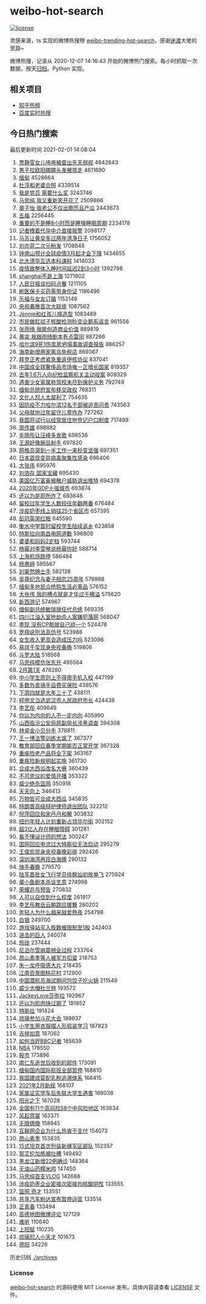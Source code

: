 # weibo-hot-search

[![license](https://img.shields.io/github/license/Arrackisarookie/weibo-hot-search)](https://github.com/Arrackisarookie/weibo-hot-search/blob/master/LICENSE)

灵感来源，ts 实现的微博热搜榜 [weibo-trending-hot-search](https://github.com/justjavac/weibo-trending-hot-search)，感谢[迷渡](https://github.com/justjavac)大佬的思路~

微博热搜，记录从 2020-12-07 14:16:43 开始的微博热门搜索。每小时抓取一次数据，按天[归档](./archives)。Python 实现。

## 相关项目
+ [知乎热榜](https://github.com/Arrackisarookie/zhihu-top-search)
+ [百度实时热搜](https://github.com/Arrackisarookie/baidu-hot-search)

## 今日热门搜索

<!-- Rank Begin -->

最后更新时间 2021-02-01 14:08:04

1. [贾静雯女儿咘咘被查出先天弱视](https://s.weibo.com/weibo?q=%23%E8%B4%BE%E9%9D%99%E9%9B%AF%E5%A5%B3%E5%84%BF%E5%92%98%E5%92%98%E8%A2%AB%E6%9F%A5%E5%87%BA%E5%85%88%E5%A4%A9%E5%BC%B1%E8%A7%86%23&Refer=top) 4942843
1. [男子拉欧阳娜娜头发被带走](https://s.weibo.com/weibo?q=%23%E7%94%B7%E5%AD%90%E6%8B%89%E6%AC%A7%E9%98%B3%E5%A8%9C%E5%A8%9C%E5%A4%B4%E5%8F%91%E8%A2%AB%E5%B8%A6%E8%B5%B0%23&Refer=top) 4611690
1. [缅甸](https://s.weibo.com/weibo?q=%E7%BC%85%E7%94%B8&Refer=top) 4528664
1. [杜淳和老婆合照](https://s.weibo.com/weibo?q=%23%E6%9D%9C%E6%B7%B3%E5%92%8C%E8%80%81%E5%A9%86%E5%90%88%E7%85%A7%23&Refer=top) 4339514
1. [我是党员 需要什么奖](https://s.weibo.com/weibo?q=%E6%88%91%E6%98%AF%E5%85%9A%E5%91%98%20%E9%9C%80%E8%A6%81%E4%BB%80%E4%B9%88%E5%A5%96&Refer=top) 3243746
1. [马思纯 我又重新笑开花了](https://s.weibo.com/weibo?q=%E9%A9%AC%E6%80%9D%E7%BA%AF%20%E6%88%91%E5%8F%88%E9%87%8D%E6%96%B0%E7%AC%91%E5%BC%80%E8%8A%B1%E4%BA%86&Refer=top) 2509866
1. [章子怡 我老公不仅出歌而且产瓜](https://s.weibo.com/weibo?q=%E7%AB%A0%E5%AD%90%E6%80%A1%20%E6%88%91%E8%80%81%E5%85%AC%E4%B8%8D%E4%BB%85%E5%87%BA%E6%AD%8C%E8%80%8C%E4%B8%94%E4%BA%A7%E7%93%9C&Refer=top) 2443673
1. [五福](https://s.weibo.com/weibo?q=%E4%BA%94%E7%A6%8F&Refer=top) 2256445
1. [重要的不是睡8小时而是睡够睡眠周期](https://s.weibo.com/weibo?q=%23%E9%87%8D%E8%A6%81%E7%9A%84%E4%B8%8D%E6%98%AF%E7%9D%A18%E5%B0%8F%E6%97%B6%E8%80%8C%E6%98%AF%E7%9D%A1%E5%A4%9F%E7%9D%A1%E7%9C%A0%E5%91%A8%E6%9C%9F%23&Refer=top) 2234178
1. [记者拽着代孕中介直接报警](https://s.weibo.com/weibo?q=%E8%AE%B0%E8%80%85%E6%8B%BD%E7%9D%80%E4%BB%A3%E5%AD%95%E4%B8%AD%E4%BB%8B%E7%9B%B4%E6%8E%A5%E6%8A%A5%E8%AD%A6&Refer=top) 2098177
1. [马苏让黄奕多过两年清净日子](https://s.weibo.com/weibo?q=%23%E9%A9%AC%E8%8B%8F%E8%AE%A9%E9%BB%84%E5%A5%95%E5%A4%9A%E8%BF%87%E4%B8%A4%E5%B9%B4%E6%B8%85%E5%87%80%E6%97%A5%E5%AD%90%23&Refer=top) 1756052
1. [刘亦菲二次元粉发](https://s.weibo.com/weibo?q=%E5%88%98%E4%BA%A6%E8%8F%B2%E4%BA%8C%E6%AC%A1%E5%85%83%E7%B2%89%E5%8F%91&Refer=top) 1708648
1. [钟南山预计全球疫情3月起才会下降](https://s.weibo.com/weibo?q=%23%E9%92%9F%E5%8D%97%E5%B1%B1%E9%A2%84%E8%AE%A1%E5%85%A8%E7%90%83%E7%96%AB%E6%83%853%E6%9C%88%E8%B5%B7%E6%89%8D%E4%BC%9A%E4%B8%8B%E9%99%8D%23&Refer=top) 1434655
1. [北大清华互选本科课程](https://s.weibo.com/weibo?q=%23%E5%8C%97%E5%A4%A7%E6%B8%85%E5%8D%8E%E4%BA%92%E9%80%89%E6%9C%AC%E7%A7%91%E8%AF%BE%E7%A8%8B%23&Refer=top) 1414033
1. [疫情致整体入睡时间延迟2到3小时](https://s.weibo.com/weibo?q=%23%E7%96%AB%E6%83%85%E8%87%B4%E6%95%B4%E4%BD%93%E5%85%A5%E7%9D%A1%E6%97%B6%E9%97%B4%E5%BB%B6%E8%BF%9F2%E5%88%B03%E5%B0%8F%E6%97%B6%23&Refer=top) 1392798
1. [shanghai不是上海](https://s.weibo.com/weibo?q=%23shanghai%E4%B8%8D%E6%98%AF%E4%B8%8A%E6%B5%B7%23&Refer=top) 1271802
1. [人民日报谈扫码点餐](https://s.weibo.com/weibo?q=%23%E4%BA%BA%E6%B0%91%E6%97%A5%E6%8A%A5%E8%B0%88%E6%89%AB%E7%A0%81%E7%82%B9%E9%A4%90%23&Refer=top) 1211105
1. [刷医保卡买药需带身份证](https://s.weibo.com/weibo?q=%E5%88%B7%E5%8C%BB%E4%BF%9D%E5%8D%A1%E4%B9%B0%E8%8D%AF%E9%9C%80%E5%B8%A6%E8%BA%AB%E4%BB%BD%E8%AF%81&Refer=top) 1196496
1. [乐福与女友订婚](https://s.weibo.com/weibo?q=%E4%B9%90%E7%A6%8F%E4%B8%8E%E5%A5%B3%E5%8F%8B%E8%AE%A2%E5%A9%9A&Refer=top) 1152149
1. [央视春晚首次大联排](https://s.weibo.com/weibo?q=%E5%A4%AE%E8%A7%86%E6%98%A5%E6%99%9A%E9%A6%96%E6%AC%A1%E5%A4%A7%E8%81%94%E6%8E%92&Refer=top) 1087562
1. [Jennie和红孩儿撞造型](https://s.weibo.com/weibo?q=%23Jennie%E5%92%8C%E7%BA%A2%E5%AD%A9%E5%84%BF%E6%92%9E%E9%80%A0%E5%9E%8B%23&Refer=top) 1083489
1. [市民做肛拭子核酸检测秒变企鹅系谣言](https://s.weibo.com/weibo?q=%23%E5%B8%82%E6%B0%91%E5%81%9A%E8%82%9B%E6%8B%AD%E5%AD%90%E6%A0%B8%E9%85%B8%E6%A3%80%E6%B5%8B%E7%A7%92%E5%8F%98%E4%BC%81%E9%B9%85%E7%B3%BB%E8%B0%A3%E8%A8%80%23&Refer=top) 961556
1. [张雨绮 我能创造商业价值](https://s.weibo.com/weibo?q=%E5%BC%A0%E9%9B%A8%E7%BB%AE%20%E6%88%91%E8%83%BD%E5%88%9B%E9%80%A0%E5%95%86%E4%B8%9A%E4%BB%B7%E5%80%BC&Refer=top) 889819
1. [黄奕 我跟雨绮剧本有点雷同](https://s.weibo.com/weibo?q=%E9%BB%84%E5%A5%95%20%E6%88%91%E8%B7%9F%E9%9B%A8%E7%BB%AE%E5%89%A7%E6%9C%AC%E6%9C%89%E7%82%B9%E9%9B%B7%E5%90%8C&Refer=top) 887266
1. [哈尔滨9死1伤库房坍塌事故调查报告](https://s.weibo.com/weibo?q=%E5%93%88%E5%B0%94%E6%BB%A89%E6%AD%BB1%E4%BC%A4%E5%BA%93%E6%88%BF%E5%9D%8D%E5%A1%8C%E4%BA%8B%E6%95%85%E8%B0%83%E6%9F%A5%E6%8A%A5%E5%91%8A&Refer=top) 886257
1. [海南新增两家离岛免税店](https://s.weibo.com/weibo?q=%23%E6%B5%B7%E5%8D%97%E6%96%B0%E5%A2%9E%E4%B8%A4%E5%AE%B6%E7%A6%BB%E5%B2%9B%E5%85%8D%E7%A8%8E%E5%BA%97%23&Refer=top) 869367
1. [拜登正考虑紧急重返伊核协议](https://s.weibo.com/weibo?q=%E6%8B%9C%E7%99%BB%E6%AD%A3%E8%80%83%E8%99%91%E7%B4%A7%E6%80%A5%E9%87%8D%E8%BF%94%E4%BC%8A%E6%A0%B8%E5%8D%8F%E8%AE%AE&Refer=top) 837041
1. [中国成全球奢侈品市场唯一正增长国家](https://s.weibo.com/weibo?q=%23%E4%B8%AD%E5%9B%BD%E6%88%90%E5%85%A8%E7%90%83%E5%A5%A2%E4%BE%88%E5%93%81%E5%B8%82%E5%9C%BA%E5%94%AF%E4%B8%80%E6%AD%A3%E5%A2%9E%E9%95%BF%E5%9B%BD%E5%AE%B6%23&Refer=top) 819357
1. [去年1.6万人向纪检监察机关主动投案](https://s.weibo.com/weibo?q=%E5%8E%BB%E5%B9%B41.6%E4%B8%87%E4%BA%BA%E5%90%91%E7%BA%AA%E6%A3%80%E7%9B%91%E5%AF%9F%E6%9C%BA%E5%85%B3%E4%B8%BB%E5%8A%A8%E6%8A%95%E6%A1%88&Refer=top) 809329
1. [遇害少女家属称驾校未尽到保护义务](https://s.weibo.com/weibo?q=%23%E9%81%87%E5%AE%B3%E5%B0%91%E5%A5%B3%E5%AE%B6%E5%B1%9E%E7%A7%B0%E9%A9%BE%E6%A0%A1%E6%9C%AA%E5%B0%BD%E5%88%B0%E4%BF%9D%E6%8A%A4%E4%B9%89%E5%8A%A1%23&Refer=top) 792749
1. [缅甸总统府宣布移交政权](https://s.weibo.com/weibo?q=%23%E7%BC%85%E7%94%B8%E6%80%BB%E7%BB%9F%E5%BA%9C%E5%AE%A3%E5%B8%83%E7%A7%BB%E4%BA%A4%E6%94%BF%E6%9D%83%23&Refer=top) 768311
1. [文化人怼人太犀利了](https://s.weibo.com/weibo?q=%23%E6%96%87%E5%8C%96%E4%BA%BA%E6%80%BC%E4%BA%BA%E5%A4%AA%E7%8A%80%E5%88%A9%E4%BA%86%23&Refer=top) 754635
1. [因防疫不力哈尔滨12名干部被追责问责](https://s.weibo.com/weibo?q=%23%E5%9B%A0%E9%98%B2%E7%96%AB%E4%B8%8D%E5%8A%9B%E5%93%88%E5%B0%94%E6%BB%A812%E5%90%8D%E5%B9%B2%E9%83%A8%E8%A2%AB%E8%BF%BD%E8%B4%A3%E9%97%AE%E8%B4%A3%23&Refer=top) 743563
1. [父母就地过年留守儿童咋办](https://s.weibo.com/weibo?q=%E7%88%B6%E6%AF%8D%E5%B0%B1%E5%9C%B0%E8%BF%87%E5%B9%B4%E7%95%99%E5%AE%88%E5%84%BF%E7%AB%A5%E5%92%8B%E5%8A%9E&Refer=top) 727262
1. [我国将试行以经常居住地登记户口制度](https://s.weibo.com/weibo?q=%23%E6%88%91%E5%9B%BD%E5%B0%86%E8%AF%95%E8%A1%8C%E4%BB%A5%E7%BB%8F%E5%B8%B8%E5%B1%85%E4%BD%8F%E5%9C%B0%E7%99%BB%E8%AE%B0%E6%88%B7%E5%8F%A3%E5%88%B6%E5%BA%A6%23&Refer=top) 717499
1. [周传雄](https://s.weibo.com/weibo?q=%E5%91%A8%E4%BC%A0%E9%9B%84&Refer=top) 698882
1. [毛晓彤让汪峰多发歌](https://s.weibo.com/weibo?q=%23%E6%AF%9B%E6%99%93%E5%BD%A4%E8%AE%A9%E6%B1%AA%E5%B3%B0%E5%A4%9A%E5%8F%91%E6%AD%8C%23&Refer=top) 698536
1. [王源好像豌豆射手](https://s.weibo.com/weibo?q=%23%E7%8E%8B%E6%BA%90%E5%A5%BD%E5%83%8F%E8%B1%8C%E8%B1%86%E5%B0%84%E6%89%8B%23&Refer=top) 697820
1. [网格员哭到一半工作一来秒变坚强](https://s.weibo.com/weibo?q=%23%E7%BD%91%E6%A0%BC%E5%91%98%E5%93%AD%E5%88%B0%E4%B8%80%E5%8D%8A%E5%B7%A5%E4%BD%9C%E4%B8%80%E6%9D%A5%E7%A7%92%E5%8F%98%E5%9D%9A%E5%BC%BA%23&Refer=top) 697351
1. [日本首现变异病毒聚集性感染](https://s.weibo.com/weibo?q=%E6%97%A5%E6%9C%AC%E9%A6%96%E7%8E%B0%E5%8F%98%E5%BC%82%E7%97%85%E6%AF%92%E8%81%9A%E9%9B%86%E6%80%A7%E6%84%9F%E6%9F%93&Refer=top) 696406
1. [大张伟](https://s.weibo.com/weibo?q=%E5%A4%A7%E5%BC%A0%E4%BC%9F&Refer=top) 695976
1. [刘浩存 国家宝藏](https://s.weibo.com/weibo?q=%E5%88%98%E6%B5%A9%E5%AD%98%20%E5%9B%BD%E5%AE%B6%E5%AE%9D%E8%97%8F&Refer=top) 695430
1. [美国亿万富豪被散户威胁退出推特](https://s.weibo.com/weibo?q=%E7%BE%8E%E5%9B%BD%E4%BA%BF%E4%B8%87%E5%AF%8C%E8%B1%AA%E8%A2%AB%E6%95%A3%E6%88%B7%E5%A8%81%E8%83%81%E9%80%80%E5%87%BA%E6%8E%A8%E7%89%B9&Refer=top) 694378
1. [2020年GDP十强城市](https://s.weibo.com/weibo?q=%232020%E5%B9%B4GDP%E5%8D%81%E5%BC%BA%E5%9F%8E%E5%B8%82%23&Refer=top) 693874
1. [还以为是厕所炸了](https://s.weibo.com/weibo?q=%23%E8%BF%98%E4%BB%A5%E4%B8%BA%E6%98%AF%E5%8E%95%E6%89%80%E7%82%B8%E4%BA%86%23&Refer=top) 693646
1. [留校过年学生人数较往年翻两番](https://s.weibo.com/weibo?q=%E7%95%99%E6%A0%A1%E8%BF%87%E5%B9%B4%E5%AD%A6%E7%94%9F%E4%BA%BA%E6%95%B0%E8%BE%83%E5%BE%80%E5%B9%B4%E7%BF%BB%E4%B8%A4%E7%95%AA&Refer=top) 676484
1. [涉疫奶枣线上销往25个省区市](https://s.weibo.com/weibo?q=%23%E6%B6%89%E7%96%AB%E5%A5%B6%E6%9E%A3%E7%BA%BF%E4%B8%8A%E9%94%80%E5%BE%8025%E4%B8%AA%E7%9C%81%E5%8C%BA%E5%B8%82%23&Refer=top) 657395
1. [彭冠英哭红眼](https://s.weibo.com/weibo?q=%23%E5%BD%AD%E5%86%A0%E8%8B%B1%E5%93%AD%E7%BA%A2%E7%9C%BC%23&Refer=top) 645590
1. [衡水中学暂时留校学生陆续返乡](https://s.weibo.com/weibo?q=%23%E8%A1%A1%E6%B0%B4%E4%B8%AD%E5%AD%A6%E6%9A%82%E6%97%B6%E7%95%99%E6%A0%A1%E5%AD%A6%E7%94%9F%E9%99%86%E7%BB%AD%E8%BF%94%E4%B9%A1%23&Refer=top) 623858
1. [特斯拉向南昌电网道歉](https://s.weibo.com/weibo?q=%23%E7%89%B9%E6%96%AF%E6%8B%89%E5%90%91%E5%8D%97%E6%98%8C%E7%94%B5%E7%BD%91%E9%81%93%E6%AD%89%23&Refer=top) 596808
1. [婆婆和妈妈2定档](https://s.weibo.com/weibo?q=%23%E5%A9%86%E5%A9%86%E5%92%8C%E5%A6%88%E5%A6%882%E5%AE%9A%E6%A1%A3%23&Refer=top) 593744
1. [杨幂对李雪琴说杨幂你好](https://s.weibo.com/weibo?q=%23%E6%9D%A8%E5%B9%82%E5%AF%B9%E6%9D%8E%E9%9B%AA%E7%90%B4%E8%AF%B4%E6%9D%A8%E5%B9%82%E4%BD%A0%E5%A5%BD%23&Refer=top) 588714
1. [上海机场跌停](https://s.weibo.com/weibo?q=%E4%B8%8A%E6%B5%B7%E6%9C%BA%E5%9C%BA%E8%B7%8C%E5%81%9C&Refer=top) 586484
1. [杨惠婷](https://s.weibo.com/weibo?q=%E6%9D%A8%E6%83%A0%E5%A9%B7&Refer=top) 585567
1. [刘昊然绅士手](https://s.weibo.com/weibo?q=%E5%88%98%E6%98%8A%E7%84%B6%E7%BB%85%E5%A3%AB%E6%89%8B&Refer=top) 582128
1. [吴尊纪念与妻子相恋25周年](https://s.weibo.com/weibo?q=%E5%90%B4%E5%B0%8A%E7%BA%AA%E5%BF%B5%E4%B8%8E%E5%A6%BB%E5%AD%90%E7%9B%B8%E6%81%8B25%E5%91%A8%E5%B9%B4&Refer=top) 578988
1. [缅甸多地民众抢购生活必需品](https://s.weibo.com/weibo?q=%E7%BC%85%E7%94%B8%E5%A4%9A%E5%9C%B0%E6%B0%91%E4%BC%97%E6%8A%A2%E8%B4%AD%E7%94%9F%E6%B4%BB%E5%BF%85%E9%9C%80%E5%93%81&Refer=top) 576152
1. [大张伟 我的槽点就是才华过于横溢](https://s.weibo.com/weibo?q=%E5%A4%A7%E5%BC%A0%E4%BC%9F%20%E6%88%91%E7%9A%84%E6%A7%BD%E7%82%B9%E5%B0%B1%E6%98%AF%E6%89%8D%E5%8D%8E%E8%BF%87%E4%BA%8E%E6%A8%AA%E6%BA%A2&Refer=top) 575620
1. [新西游记](https://s.weibo.com/weibo?q=%E6%96%B0%E8%A5%BF%E6%B8%B8%E8%AE%B0&Refer=top) 574967
1. [缅甸副总统敏瑞就任代总统](https://s.weibo.com/weibo?q=%E7%BC%85%E7%94%B8%E5%89%AF%E6%80%BB%E7%BB%9F%E6%95%8F%E7%91%9E%E5%B0%B1%E4%BB%BB%E4%BB%A3%E6%80%BB%E7%BB%9F&Refer=top) 569335
1. [四川江油入室抢劫杀人案嫌犯落网](https://s.weibo.com/weibo?q=%E5%9B%9B%E5%B7%9D%E6%B1%9F%E6%B2%B9%E5%85%A5%E5%AE%A4%E6%8A%A2%E5%8A%AB%E6%9D%80%E4%BA%BA%E6%A1%88%E5%AB%8C%E7%8A%AF%E8%90%BD%E7%BD%91&Refer=top) 568047
1. [李现 没有CP那就自己组一个](https://s.weibo.com/weibo?q=%E6%9D%8E%E7%8E%B0%20%E6%B2%A1%E6%9C%89CP%E9%82%A3%E5%B0%B1%E8%87%AA%E5%B7%B1%E7%BB%84%E4%B8%80%E4%B8%AA&Refer=top) 524478
1. [罗翔说刑法高仿号](https://s.weibo.com/weibo?q=%E7%BD%97%E7%BF%94%E8%AF%B4%E5%88%91%E6%B3%95%E9%AB%98%E4%BB%BF%E5%8F%B7&Refer=top) 523988
1. [女生收入更高会造成压力吗](https://s.weibo.com/weibo?q=%23%E5%A5%B3%E7%94%9F%E6%94%B6%E5%85%A5%E6%9B%B4%E9%AB%98%E4%BC%9A%E9%80%A0%E6%88%90%E5%8E%8B%E5%8A%9B%E5%90%97%23&Refer=top) 523096
1. [易烊千玺现身央视春晚](https://s.weibo.com/weibo?q=%23%E6%98%93%E7%83%8A%E5%8D%83%E7%8E%BA%E7%8E%B0%E8%BA%AB%E5%A4%AE%E8%A7%86%E6%98%A5%E6%99%9A%23&Refer=top) 519806
1. [斗罗大陆](https://s.weibo.com/weibo?q=%E6%96%97%E7%BD%97%E5%A4%A7%E9%99%86&Refer=top) 518568
1. [马思纯模仿张东升](https://s.weibo.com/weibo?q=%23%E9%A9%AC%E6%80%9D%E7%BA%AF%E6%A8%A1%E4%BB%BF%E5%BC%A0%E4%B8%9C%E5%8D%87%23&Refer=top) 495564
1. [2月第1天](https://s.weibo.com/weibo?q=%232%E6%9C%88%E7%AC%AC1%E5%A4%A9%23&Refer=top) 478280
1. [中小学生原则上不得带手机入校](https://s.weibo.com/weibo?q=%23%E4%B8%AD%E5%B0%8F%E5%AD%A6%E7%94%9F%E5%8E%9F%E5%88%99%E4%B8%8A%E4%B8%8D%E5%BE%97%E5%B8%A6%E6%89%8B%E6%9C%BA%E5%85%A5%E6%A0%A1%23&Refer=top) 447199
1. [多数外卖骑手自费买保险](https://s.weibo.com/weibo?q=%23%E5%A4%9A%E6%95%B0%E5%A4%96%E5%8D%96%E9%AA%91%E6%89%8B%E8%87%AA%E8%B4%B9%E4%B9%B0%E4%BF%9D%E9%99%A9%23&Refer=top) 438576
1. [下周四就是大年三十了](https://s.weibo.com/weibo?q=%23%E4%B8%8B%E5%91%A8%E5%9B%9B%E5%B0%B1%E6%98%AF%E5%A4%A7%E5%B9%B4%E4%B8%89%E5%8D%81%E4%BA%86%23&Refer=top) 438111
1. [程用文当选武汉市人民政府市长](https://s.weibo.com/weibo?q=%E7%A8%8B%E7%94%A8%E6%96%87%E5%BD%93%E9%80%89%E6%AD%A6%E6%B1%89%E5%B8%82%E4%BA%BA%E6%B0%91%E6%94%BF%E5%BA%9C%E5%B8%82%E9%95%BF&Refer=top) 424438
1. [李艺彤](https://s.weibo.com/weibo?q=%E6%9D%8E%E8%89%BA%E5%BD%A4&Refer=top) 409649
1. [你以为内向的人不一定内向](https://s.weibo.com/weibo?q=%23%E4%BD%A0%E4%BB%A5%E4%B8%BA%E5%86%85%E5%90%91%E7%9A%84%E4%BA%BA%E4%B8%8D%E4%B8%80%E5%AE%9A%E5%86%85%E5%90%91%23&Refer=top) 405990
1. [山西临汾公安局原副局长涉黑调查](https://s.weibo.com/weibo?q=%23%E5%B1%B1%E8%A5%BF%E4%B8%B4%E6%B1%BE%E5%85%AC%E5%AE%89%E5%B1%80%E5%8E%9F%E5%89%AF%E5%B1%80%E9%95%BF%E6%B6%89%E9%BB%91%E8%B0%83%E6%9F%A5%23&Refer=top) 394308
1. [林睿金小贝分手](https://s.weibo.com/weibo?q=%23%E6%9E%97%E7%9D%BF%E9%87%91%E5%B0%8F%E8%B4%9D%E5%88%86%E6%89%8B%23&Refer=top) 378811
1. [王一博法警训练太飒了](https://s.weibo.com/weibo?q=%23%E7%8E%8B%E4%B8%80%E5%8D%9A%E6%B3%95%E8%AD%A6%E8%AE%AD%E7%BB%83%E5%A4%AA%E9%A3%92%E4%BA%86%23&Refer=top) 367377
1. [教育部回应春季学期能否正常开学](https://s.weibo.com/weibo?q=%23%E6%95%99%E8%82%B2%E9%83%A8%E5%9B%9E%E5%BA%94%E6%98%A5%E5%AD%A3%E5%AD%A6%E6%9C%9F%E8%83%BD%E5%90%A6%E6%AD%A3%E5%B8%B8%E5%BC%80%E5%AD%A6%23&Refer=top) 367328
1. [重疾险老产品将全下架](https://s.weibo.com/weibo?q=%23%E9%87%8D%E7%96%BE%E9%99%A9%E8%80%81%E4%BA%A7%E5%93%81%E5%B0%86%E5%85%A8%E4%B8%8B%E6%9E%B6%23&Refer=top) 363167
1. [重疾险新规明起实施](https://s.weibo.com/weibo?q=%23%E9%87%8D%E7%96%BE%E9%99%A9%E6%96%B0%E8%A7%84%E6%98%8E%E8%B5%B7%E5%AE%9E%E6%96%BD%23&Refer=top) 361730
1. [合成大西瓜改名大赛](https://s.weibo.com/weibo?q=%23%E5%90%88%E6%88%90%E5%A4%A7%E8%A5%BF%E7%93%9C%E6%94%B9%E5%90%8D%E5%A4%A7%E8%B5%9B%23&Refer=top) 360439
1. [不可思议的爱情开播](https://s.weibo.com/weibo?q=%23%E4%B8%8D%E5%8F%AF%E6%80%9D%E8%AE%AE%E7%9A%84%E7%88%B1%E6%83%85%E5%BC%80%E6%92%AD%23&Refer=top) 353322
1. [威少绝杀篮网](https://s.weibo.com/weibo?q=%23%E5%A8%81%E5%B0%91%E7%BB%9D%E6%9D%80%E7%AF%AE%E7%BD%91%23&Refer=top) 350918
1. [天天向上](https://s.weibo.com/weibo?q=%E5%A4%A9%E5%A4%A9%E5%90%91%E4%B8%8A&Refer=top) 346413
1. [万物皆可合成大西瓜](https://s.weibo.com/weibo?q=%23%E4%B8%87%E7%89%A9%E7%9A%86%E5%8F%AF%E5%90%88%E6%88%90%E5%A4%A7%E8%A5%BF%E7%93%9C%23&Refer=top) 345835
1. [特朗普高级辩护律师退出团队](https://s.weibo.com/weibo?q=%E7%89%B9%E6%9C%97%E6%99%AE%E9%AB%98%E7%BA%A7%E8%BE%A9%E6%8A%A4%E5%BE%8B%E5%B8%88%E9%80%80%E5%87%BA%E5%9B%A2%E9%98%9F&Refer=top) 322212
1. [倪萍回应和宋丹丹和解](https://s.weibo.com/weibo?q=%23%E5%80%AA%E8%90%8D%E5%9B%9E%E5%BA%94%E5%92%8C%E5%AE%8B%E4%B8%B9%E4%B8%B9%E5%92%8C%E8%A7%A3%23&Refer=top) 303832
1. [纽约年轻人计划重新占领华尔街](https://s.weibo.com/weibo?q=%E7%BA%BD%E7%BA%A6%E5%B9%B4%E8%BD%BB%E4%BA%BA%E8%AE%A1%E5%88%92%E9%87%8D%E6%96%B0%E5%8D%A0%E9%A2%86%E5%8D%8E%E5%B0%94%E8%A1%97&Refer=top) 302152
1. [超3亿人存在睡眠障碍](https://s.weibo.com/weibo?q=%23%E8%B6%853%E4%BA%BF%E4%BA%BA%E5%AD%98%E5%9C%A8%E7%9D%A1%E7%9C%A0%E9%9A%9C%E7%A2%8D%23&Refer=top) 301281
1. [看不懂设计师的想法](https://s.weibo.com/weibo?q=%23%E7%9C%8B%E4%B8%8D%E6%87%82%E8%AE%BE%E8%AE%A1%E5%B8%88%E7%9A%84%E6%83%B3%E6%B3%95%23&Refer=top) 300247
1. [国网回应电流过大特斯拉无法启动](https://s.weibo.com/weibo?q=%23%E5%9B%BD%E7%BD%91%E5%9B%9E%E5%BA%94%E7%94%B5%E6%B5%81%E8%BF%87%E5%A4%A7%E7%89%B9%E6%96%AF%E6%8B%89%E6%97%A0%E6%B3%95%E5%90%AF%E5%8A%A8%23&Refer=top) 295279
1. [王俊凯现身央视春晚彩排](https://s.weibo.com/weibo?q=%23%E7%8E%8B%E4%BF%8A%E5%87%AF%E7%8E%B0%E8%BA%AB%E5%A4%AE%E8%A7%86%E6%98%A5%E6%99%9A%E5%BD%A9%E6%8E%92%23&Refer=top) 292426
1. [深圳海湾再现白海豚](https://s.weibo.com/weibo?q=%E6%B7%B1%E5%9C%B3%E6%B5%B7%E6%B9%BE%E5%86%8D%E7%8E%B0%E7%99%BD%E6%B5%B7%E8%B1%9A&Refer=top) 290132
1. [快手春晚](https://s.weibo.com/weibo?q=%E5%BF%AB%E6%89%8B%E6%98%A5%E6%99%9A&Refer=top) 279570
1. [陆军首批女飞行学员徐枫灿初放单飞](https://s.weibo.com/weibo?q=%E9%99%86%E5%86%9B%E9%A6%96%E6%89%B9%E5%A5%B3%E9%A3%9E%E8%A1%8C%E5%AD%A6%E5%91%98%E5%BE%90%E6%9E%AB%E7%81%BF%E5%88%9D%E6%94%BE%E5%8D%95%E9%A3%9E&Refer=top) 275924
1. [章小鱼剧本杀谈生意](https://s.weibo.com/weibo?q=%23%E7%AB%A0%E5%B0%8F%E9%B1%BC%E5%89%A7%E6%9C%AC%E6%9D%80%E8%B0%88%E7%94%9F%E6%84%8F%23&Refer=top) 274998
1. [荣耀乒乓预告](https://s.weibo.com/weibo?q=%23%E8%8D%A3%E8%80%80%E4%B9%92%E4%B9%93%E9%A2%84%E5%91%8A%23&Refer=top) 270832
1. [人可以自信到什么程度](https://s.weibo.com/weibo?q=%23%E4%BA%BA%E5%8F%AF%E4%BB%A5%E8%87%AA%E4%BF%A1%E5%88%B0%E4%BB%80%E4%B9%88%E7%A8%8B%E5%BA%A6%23&Refer=top) 261917
1. [李艺彤教岳云鹏跳应援舞](https://s.weibo.com/weibo?q=%23%E6%9D%8E%E8%89%BA%E5%BD%A4%E6%95%99%E5%B2%B3%E4%BA%91%E9%B9%8F%E8%B7%B3%E5%BA%94%E6%8F%B4%E8%88%9E%23&Refer=top) 260202
1. [年轻人为什么越来越爱熬夜](https://s.weibo.com/weibo?q=%23%E5%B9%B4%E8%BD%BB%E4%BA%BA%E4%B8%BA%E4%BB%80%E4%B9%88%E8%B6%8A%E6%9D%A5%E8%B6%8A%E7%88%B1%E7%86%AC%E5%A4%9C%23&Refer=top) 254798
1. [白银](https://s.weibo.com/weibo?q=%E7%99%BD%E9%93%B6&Refer=top) 249700
1. [游戏驿站买入股数被限制至1股](https://s.weibo.com/weibo?q=%E6%B8%B8%E6%88%8F%E9%A9%BF%E7%AB%99%E4%B9%B0%E5%85%A5%E8%82%A1%E6%95%B0%E8%A2%AB%E9%99%90%E5%88%B6%E8%87%B31%E8%82%A1&Refer=top) 242403
1. [进击的巨人](https://s.weibo.com/weibo?q=%E8%BF%9B%E5%87%BB%E7%9A%84%E5%B7%A8%E4%BA%BA&Refer=top) 240074
1. [玲珑](https://s.weibo.com/weibo?q=%E7%8E%B2%E7%8F%91&Refer=top) 237444
1. [尼泊尔雪崩震撼全过程](https://s.weibo.com/weibo?q=%E5%B0%BC%E6%B3%8A%E5%B0%94%E9%9B%AA%E5%B4%A9%E9%9C%87%E6%92%BC%E5%85%A8%E8%BF%87%E7%A8%8B&Refer=top) 233764
1. [昂山素季等人被军方扣留](https://s.weibo.com/weibo?q=%E6%98%82%E5%B1%B1%E7%B4%A0%E5%AD%A3%E7%AD%89%E4%BA%BA%E8%A2%AB%E5%86%9B%E6%96%B9%E6%89%A3%E7%95%99&Refer=top) 218753
1. [朱一龙呼吸感大片](https://s.weibo.com/weibo?q=%23%E6%9C%B1%E4%B8%80%E9%BE%99%E5%91%BC%E5%90%B8%E6%84%9F%E5%A4%A7%E7%89%87%23&Refer=top) 218435
1. [江南百景图桃花村](https://s.weibo.com/weibo?q=%E6%B1%9F%E5%8D%97%E7%99%BE%E6%99%AF%E5%9B%BE%E6%A1%83%E8%8A%B1%E6%9D%91&Refer=top) 212900
1. [中国潜航员海试期间包饺子吃火锅](https://s.weibo.com/weibo?q=%23%E4%B8%AD%E5%9B%BD%E6%BD%9C%E8%88%AA%E5%91%98%E6%B5%B7%E8%AF%95%E6%9C%9F%E9%97%B4%E5%8C%85%E9%A5%BA%E5%AD%90%E5%90%83%E7%81%AB%E9%94%85%23&Refer=top) 211549
1. [威少大帽杜兰特](https://s.weibo.com/weibo?q=%E5%A8%81%E5%B0%91%E5%A4%A7%E5%B8%BD%E6%9D%9C%E5%85%B0%E7%89%B9&Refer=top) 193572
1. [JackeyLove莎弥拉](https://s.weibo.com/weibo?q=%23JackeyLove%E8%8E%8E%E5%BC%A5%E6%8B%89%23&Refer=top) 192967
1. [还以为肌肉快过期了](https://s.weibo.com/weibo?q=%23%E8%BF%98%E4%BB%A5%E4%B8%BA%E8%82%8C%E8%82%89%E5%BF%AB%E8%BF%87%E6%9C%9F%E4%BA%86%23&Refer=top) 191852
1. [特斯拉](https://s.weibo.com/weibo?q=%E7%89%B9%E6%96%AF%E6%8B%89&Refer=top) 191424
1. [琉璃参加斗花大会](https://s.weibo.com/weibo?q=%23%E7%90%89%E7%92%83%E5%8F%82%E5%8A%A0%E6%96%97%E8%8A%B1%E5%A4%A7%E4%BC%9A%23&Refer=top) 189837
1. [小学生用衣服摆人形假装学习](https://s.weibo.com/weibo?q=%E5%B0%8F%E5%AD%A6%E7%94%9F%E7%94%A8%E8%A1%A3%E6%9C%8D%E6%91%86%E4%BA%BA%E5%BD%A2%E5%81%87%E8%A3%85%E5%AD%A6%E4%B9%A0&Refer=top) 187823
1. [吉祥如意](https://s.weibo.com/weibo?q=%E5%90%89%E7%A5%A5%E5%A6%82%E6%84%8F&Refer=top) 187062
1. [如何当好BBC记者](https://s.weibo.com/weibo?q=%23%E5%A6%82%E4%BD%95%E5%BD%93%E5%A5%BDBBC%E8%AE%B0%E8%80%85%23&Refer=top) 185639
1. [NBA](https://s.weibo.com/weibo?q=NBA&Refer=top) 178550
1. [股市](https://s.weibo.com/weibo?q=%E8%82%A1%E5%B8%82&Refer=top) 173896
1. [南仁东逝世后收到的邮件](https://s.weibo.com/weibo?q=%23%E5%8D%97%E4%BB%81%E4%B8%9C%E9%80%9D%E4%B8%96%E5%90%8E%E6%94%B6%E5%88%B0%E7%9A%84%E9%82%AE%E4%BB%B6%23&Refer=top) 173091
1. [缅甸国内国际航班全部暂停](https://s.weibo.com/weibo?q=%E7%BC%85%E7%94%B8%E5%9B%BD%E5%86%85%E5%9B%BD%E9%99%85%E8%88%AA%E7%8F%AD%E5%85%A8%E9%83%A8%E6%9A%82%E5%81%9C&Refer=top) 168810
1. [我国建成婴配乳粉追溯体系](https://s.weibo.com/weibo?q=%E6%88%91%E5%9B%BD%E5%BB%BA%E6%88%90%E5%A9%B4%E9%85%8D%E4%B9%B3%E7%B2%89%E8%BF%BD%E6%BA%AF%E4%BD%93%E7%B3%BB&Refer=top) 168415
1. [2021年2月新规](https://s.weibo.com/weibo?q=%232021%E5%B9%B42%E6%9C%88%E6%96%B0%E8%A7%84%23&Refer=top) 168107
1. [家属证实学车后失联大学生遇害](https://s.weibo.com/weibo?q=%23%E5%AE%B6%E5%B1%9E%E8%AF%81%E5%AE%9E%E5%AD%A6%E8%BD%A6%E5%90%8E%E5%A4%B1%E8%81%94%E5%A4%A7%E5%AD%A6%E7%94%9F%E9%81%87%E5%AE%B3%23&Refer=top) 168038
1. [阳光之下](https://s.weibo.com/weibo?q=%E9%98%B3%E5%85%89%E4%B9%8B%E4%B8%8B&Refer=top) 167028
1. [全国有11个高风险58个中风险地区](https://s.weibo.com/weibo?q=%23%E5%85%A8%E5%9B%BD%E6%9C%8911%E4%B8%AA%E9%AB%98%E9%A3%8E%E9%99%A958%E4%B8%AA%E4%B8%AD%E9%A3%8E%E9%99%A9%E5%9C%B0%E5%8C%BA%23&Refer=top) 163834
1. [风起霓裳](https://s.weibo.com/weibo?q=%E9%A3%8E%E8%B5%B7%E9%9C%93%E8%A3%B3&Refer=top) 163371
1. [无限偶像](https://s.weibo.com/weibo?q=%E6%97%A0%E9%99%90%E5%81%B6%E5%83%8F&Refer=top) 158945
1. [互联网企业为什么热衷于支付](https://s.weibo.com/weibo?q=%23%E4%BA%92%E8%81%94%E7%BD%91%E4%BC%81%E4%B8%9A%E4%B8%BA%E4%BB%80%E4%B9%88%E7%83%AD%E8%A1%B7%E4%BA%8E%E6%94%AF%E4%BB%98%23&Refer=top) 154073
1. [昂山素季](https://s.weibo.com/weibo?q=%E6%98%82%E5%B1%B1%E7%B4%A0%E5%AD%A3&Refer=top) 153835
1. [15式坦克首次列装新疆军区部队](https://s.weibo.com/weibo?q=15%E5%BC%8F%E5%9D%A6%E5%85%8B%E9%A6%96%E6%AC%A1%E5%88%97%E8%A3%85%E6%96%B0%E7%96%86%E5%86%9B%E5%8C%BA%E9%83%A8%E9%98%9F&Refer=top) 152357
1. [郭艾伦加练被吐槽](https://s.weibo.com/weibo?q=%23%E9%83%AD%E8%89%BE%E4%BC%A6%E5%8A%A0%E7%BB%83%E8%A2%AB%E5%90%90%E6%A7%BD%23&Refer=top) 149492
1. [黑龙江新增22例确诊](https://s.weibo.com/weibo?q=%23%E9%BB%91%E9%BE%99%E6%B1%9F%E6%96%B0%E5%A2%9E22%E4%BE%8B%E7%A1%AE%E8%AF%8A%23&Refer=top) 148364
1. [无油山药糯米鸡](https://s.weibo.com/weibo?q=%23%E6%97%A0%E6%B2%B9%E5%B1%B1%E8%8D%AF%E7%B3%AF%E7%B1%B3%E9%B8%A1%23&Refer=top) 147450
1. [马思纯首支VLOG](https://s.weibo.com/weibo?q=%E9%A9%AC%E6%80%9D%E7%BA%AF%E9%A6%96%E6%94%AFVLOG&Refer=top) 142688
1. [涉疫奶枣企业密接次密接均核酸阴性](https://s.weibo.com/weibo?q=%23%E6%B6%89%E7%96%AB%E5%A5%B6%E6%9E%A3%E4%BC%81%E4%B8%9A%E5%AF%86%E6%8E%A5%E6%AC%A1%E5%AF%86%E6%8E%A5%E5%9D%87%E6%A0%B8%E9%85%B8%E9%98%B4%E6%80%A7%23&Refer=top) 133555
1. [篮网 奇才](https://s.weibo.com/weibo?q=%E7%AF%AE%E7%BD%91%20%E5%A5%87%E6%89%8D&Refer=top) 133551
1. [共享汽车盼达宣布暂停运营](https://s.weibo.com/weibo?q=%23%E5%85%B1%E4%BA%AB%E6%B1%BD%E8%BD%A6%E7%9B%BC%E8%BE%BE%E5%AE%A3%E5%B8%83%E6%9A%82%E5%81%9C%E8%BF%90%E8%90%A5%23&Refer=top) 133514
1. [正青春](https://s.weibo.com/weibo?q=%E6%AD%A3%E9%9D%92%E6%98%A5&Refer=top) 133494
1. [高德地图微博评论](https://s.weibo.com/weibo?q=%23%E9%AB%98%E5%BE%B7%E5%9C%B0%E5%9B%BE%E5%BE%AE%E5%8D%9A%E8%AF%84%E8%AE%BA%23&Refer=top) 127129
1. [难听](https://s.weibo.com/weibo?q=%E9%9A%BE%E5%90%AC&Refer=top) 110640
1. [上阳赋](https://s.weibo.com/weibo?q=%E4%B8%8A%E9%98%B3%E8%B5%8B&Refer=top) 110235
1. [琉璃怼人小天才](https://s.weibo.com/weibo?q=%23%E7%90%89%E7%92%83%E6%80%BC%E4%BA%BA%E5%B0%8F%E5%A4%A9%E6%89%8D%23&Refer=top) 101673
1. [德阳](https://s.weibo.com/weibo?q=%E5%BE%B7%E9%98%B3&Refer=top) 34226
<!-- Rank End -->

历史归档 [./archives](./archives)

### License

[weibo-hot-search](https://github.com/Arrackisarookie/weibo-hot-search) 的源码使用 MIT License 发布。具体内容请查看 [LICENSE](./LICENSE) 文件。

